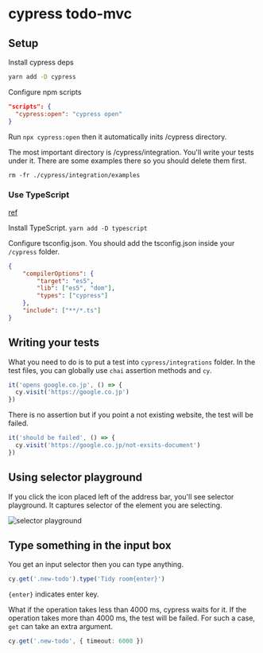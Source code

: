 # cypress todo-mvc

## Setup

Install cypress deps

```bash
yarn add -D cypress
```

Configure npm scripts

```json
"scripts": {
  "cypress:open": "cypress open"
}
```

Run `npx cypress:open` then it automatically inits /cypress directory.

The most important directory is /cypress/integration.
You'll write your tests under it.
There are some examples there so you should delete them first.

`rm -fr ./cypress/integration/examples`

### Use TypeScript

[ref](https://docs.cypress.io/guides/tooling/typescript-support)

Install TypeScript. `yarn add -D typescript`

Configure tsconfig.json.
You should add the tsconfig.json inside your `/cypress` folder.

```json
{
    "compilerOptions": {
        "target": "es5",
        "lib": ["es5", "dom"],
        "types": ["cypress"]
    },
    "include": ["**/*.ts"]
}
```

## Writing your tests

What you need to do is to put a test into `cypress/integrations` folder.
In the test files, you can globally use `chai` assertion methods and `cy`.

```typescript
it('opens google.co.jp', () => {
  cy.visit('https://google.co.jp')
})
```

There is no assertion but if you point a not existing website, the test will be failed.

```typescript
it('should be failed', () => {
  cy.visit('https://google.co.jp/not-exsits-document')
})
```

## Using selector playground

If you click the icon placed left of the address bar, you'll see selector playground.
It captures selector of the element you are selecting.

![selector playground](./assets/selector-playground.png)

## Type something in the input box

You get an input selector then you can type anything.

```typescript
cy.get('.new-todo').type('Tidy room{enter}')
```

`{enter}` indicates enter key.

What if the operation takes less than 4000 ms, cypress waits for it.
If the operation takes more than 4000 ms, the test will be failed.
For such a case, `get` can take an extra argument.

```typescript
cy.get('.new-todo', { timeout: 6000 })
```
